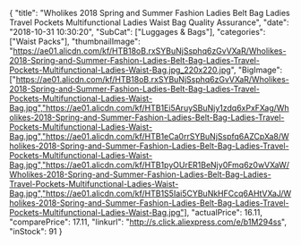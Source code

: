 {
	"title": "Wholikes 2018 Spring and Summer Fashion Ladies Belt Bag Ladies Travel Pockets Multifunctional Ladies Waist Bag Quality Assurance",
	"date": "2018-10-31 10:30:20",
	"SubCat": ["Luggages & Bags"],
	"categories": ["Waist Packs"],
	"thumbnailImage": "https://ae01.alicdn.com/kf/HTB18oB.rxSYBuNjSsphq6zGvVXaR/Wholikes-2018-Spring-and-Summer-Fashion-Ladies-Belt-Bag-Ladies-Travel-Pockets-Multifunctional-Ladies-Waist-Bag.jpg_220x220.jpg",
	"BigImage": ["https://ae01.alicdn.com/kf/HTB18oB.rxSYBuNjSsphq6zGvVXaR/Wholikes-2018-Spring-and-Summer-Fashion-Ladies-Belt-Bag-Ladies-Travel-Pockets-Multifunctional-Ladies-Waist-Bag.jpg","https://ae01.alicdn.com/kf/HTB1Ei5AruySBuNjy1zdq6xPxFXag/Wholikes-2018-Spring-and-Summer-Fashion-Ladies-Belt-Bag-Ladies-Travel-Pockets-Multifunctional-Ladies-Waist-Bag.jpg","https://ae01.alicdn.com/kf/HTB1eCa0rrSYBuNjSspfq6AZCpXa8/Wholikes-2018-Spring-and-Summer-Fashion-Ladies-Belt-Bag-Ladies-Travel-Pockets-Multifunctional-Ladies-Waist-Bag.jpg","https://ae01.alicdn.com/kf/HTB1pyOUrER1BeNjy0Fmq6z0wVXaW/Wholikes-2018-Spring-and-Summer-Fashion-Ladies-Belt-Bag-Ladies-Travel-Pockets-Multifunctional-Ladies-Waist-Bag.jpg","https://ae01.alicdn.com/kf/HTB1S5Iai5CYBuNkHFCcq6AHtVXaJ/Wholikes-2018-Spring-and-Summer-Fashion-Ladies-Belt-Bag-Ladies-Travel-Pockets-Multifunctional-Ladies-Waist-Bag.jpg"],
	"actualPrice": 16.11,
	"comparePrice": 17.11,
	"linkurl": "http://s.click.aliexpress.com/e/b1M294ss",
	"inStock": 91
}
